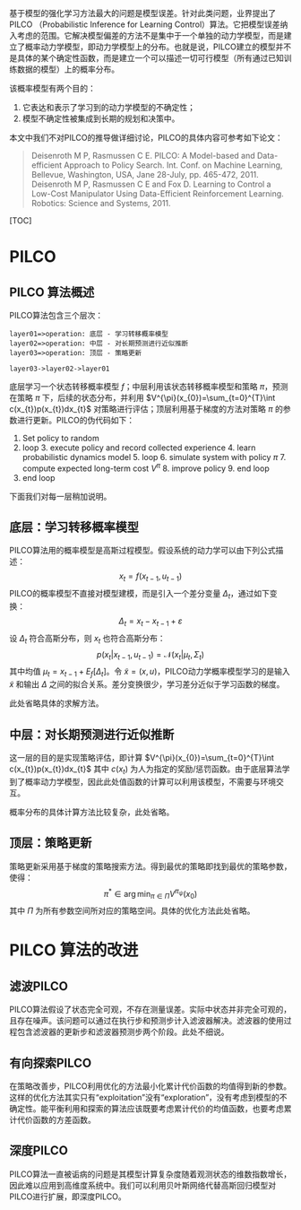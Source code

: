 ﻿基于模型的强化学习方法最大的问题是模型误差。针对此类问题，业界提出了 PILCO （Probabilistic Inference for Learning Control）算法。它把模型误差纳入考虑的范围。它解决模型偏差的方法不是集中于一个单独的动力学模型，而是建立了概率动力学模型，即动力学模型上的分布。也就是说，PILCO建立的模型并不是具体的某个确定性函数，而是建立一个可以描述一切可行模型（所有通过已知训练数据的模型）上的概率分布。

该概率模型有两个目的：

 1. 它表达和表示了学习到的动力学模型的不确定性；
 2. 模型不确定性被集成到长期的规划和决策中。

本文中我们不对PILCO的推导做详细讨论，PILCO的具体内容可参考如下论文：
> Deisenroth M P, Rasmussen C E. PILCO: A Model-based and Data-efficient Approach to Policy Search. Int. Conf. on Machine Learning, Bellevue, Washington, USA, Jane 28-July, pp. 465-472, 2011.
> Deisenroth M P, Rasmussen C E and Fox D. Learning to Control a Low-Cost Manipulator Using Data-Efficient Reinforcement Learning. Robotics: Science and Systems, 2011.

[TOC]

# PILCO
## PILCO 算法概述
PILCO算法包含三个层次：

```flow
layer01=>operation: 底层 - 学习转移概率模型
layer02=>operation: 中层 - 对长期预测进行近似推断
layer03=>operation: 顶层 - 策略更新

layer03->layer02->layer01
```
底层学习一个状态转移概率模型 $f$；中层利用该状态转移概率模型和策略 $\pi$，预测在策略 $\pi$ 下，后续的状态分布，并利用 $V^{\pi}(x_{0})=\sum_{t=0}^{T}\int c(x_{t})p(x_{t})dx_{t}$ 对策略进行评估；顶层利用基于梯度的方法对策略 $\pi$ 的参数进行更新。PILCO的伪代码如下：

 1. Set policy to random
 2. loop
	 3. execute policy and record collected experience
	 4. learn probabilistic dynamics model
	 5. loop
		 6. simulate system with policy $\pi$
		 7. compute expected long-term cost $V^{\pi}$
		 8. improve policy
	 9. end loop
 10. end loop

下面我们对每一层稍加说明。

## 底层：学习转移概率模型
PILCO算法用的概率模型是高斯过程模型。假设系统的动力学可以由下列公式描述：
$$x_{t}=f(x_{t-1},u_{t-1})$$ 
PILCO的概率模型不直接对模型建模，而是引入一个差分变量 $\Delta_{t}$，通过如下变换：
$$\Delta_{t}=x_{t}-x_{t-1}+\varepsilon$$ 
设 $\Delta_{t}$ 符合高斯分布，则 $x_{t}$ 也符合高斯分布：
$$p(x_{t} | x_{t-1},u_{t-1})=\mathcal{N}(x_{t}|\mu_{t},\Sigma_{t})$$ 
其中均值 $\mu_{t}=x_{t-1}+E_{f}[\Delta_{t}]$。令 $\tilde{x}=(x,u)$，PILCO动力学概率模型学习的是输入 $\tilde{x}$ 和输出 $\Delta$ 之间的拟合关系。差分变换很少，学习差分近似于学习函数的梯度。

此处省略具体的求解方法。

## 中层：对长期预测进行近似推断
这一层的目的是实现策略评估，即计算 $V^{\pi}(x_{0})=\sum_{t=0}^{T}\int c(x_{t})p(x_{t})dx_{t}$ 其中 $c(x_{t})$ 为人为指定的奖励/惩罚函数。由于底层算法学到了概率动力学模型，因此此处值函数的计算可以利用该模型，不需要与环境交互。

概率分布的具体计算方法比较复杂，此处省略。

## 顶层：策略更新
策略更新采用基于梯度的策略搜索方法。得到最优的策略即找到最优的策略参数，使得：
$$\pi^{*}\in\arg\min_{\pi\in\Pi}V^{\pi_{\psi}}(x_{0})$$ 
其中 $\Pi$ 为所有参数空间所对应的策略空间。具体的优化方法此处省略。

# PILCO 算法的改进
## 滤波PILCO
PILCO算法假设了状态完全可观，不存在测量误差。实际中状态并非完全可观的，且存在噪声。该问题可以通过在执行步和预测步计入滤波器解决。滤波器的使用过程包含滤波器的更新步和滤波器预测步两个阶段。此处不细说。
## 有向探索PILCO
在策略改善步，PILCO利用优化的方法最小化累计代价函数的均值得到新的参数。这样的优化方法其实只有“exploitation”没有“exploration”，没有考虑到模型的不确定性。能平衡利用和探索的算法应该既要考虑累计代价的均值函数，也要考虑累计代价函数的方差函数。
## 深度PILCO
PILCO算法一直被诟病的问题是其模型计算复杂度随着观测状态的维数指数增长，因此难以应用到高维度系统中。我们可以利用贝叶斯网络代替高斯回归模型对PILCO进行扩展，即深度PILCO。
